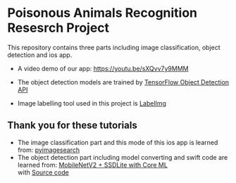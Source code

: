 # Poisonous Animals Recognition Resesrch Project
This repository contains three parts including image classification, object detection and ios app.

- A video demo of our app:   https://youtu.be/sXQvv7y9MMM

- The object detection models are trained by [TensorFlow Object Detection API](https://github.com/tensorflow/models/tree/master/research/object_detection)

- Image labelling tool used in this project is [LabelImg](https://github.com/tzutalin/labelImg)

## Thank you for these tutorials
- The image classification part and this mode of this ios app is learned from:  [pyimagesearch](https://www.pyimagesearch.com/)
- The object detection part including model converting and swift code are learned from:
[MobileNetV2 + SSDLite with Core ML](https://machinethink.net/blog/mobilenet-ssdlite-coreml/)  
with [Source code](https://github.com/hollance/coreml-survival-guide/tree/master/MobileNetV2%2BSSDLite)


